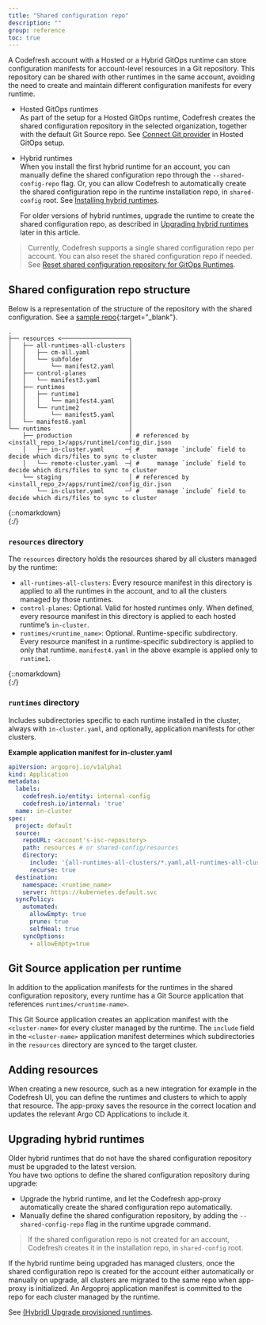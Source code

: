 ```yaml
---
title: "Shared configuration repo"
description: ""
group: reference
toc: true
---
```



A Codefresh account with a Hosted or a Hybrid GitOps runtime can store configuration manifests for account-level resources in a Git repository. This repository can be shared with other runtimes in the same account, avoiding the need to create and maintain different configuration manifests for every runtime.

* Hosted GitOps runtimes  
  As part of the setup for a Hosted GitOps runtime, Codefresh creates the shared configuration repository in the selected organization, together with the default Git Source repo. See [Connect Git provider]({{site.baseurl}}/docs/installation/gitops/hosted-runtime/#2-connect-git-provider) in Hosted GitOps setup.  

* Hybrid runtimes  
  When you install the first hybrid runtime for an account, you can manually define the shared configuration repo through the `--shared-config-repo` flag. Or, you can allow Codefresh to automatically create the shared configuration repo in the runtime installation repo, in `shared-config` root. See [Installing hybrid runtimes]({{site.baseurl}}/docs/installation/gitops/hybrid-gitops/#install-hybrid-gitops-runtime).  

  For older versions of hybrid runtimes, upgrade the runtime to create the shared configuration repo, as described in [Upgrading hybrid runtimes](#upgrading-hybrid-runtimes) later in this article.

> Currently, Codefresh supports a single shared configuration repo per account.
  You can also reset the shared configuration repo if needed. See [Reset shared configuration repository for GitOps Runtimes]({{site.baseurl}}/docs/installation/gitops/monitor-manage-runtimes/#reset-shared-configuration-repository-for-gitops-runtimes).


## Shared configuration repo structure
Below is a representation of the structure of the repository with the shared configuration. 
See a [sample repo](https://github.dev/noam-codefresh/shared-gs){:target="\_blank"}.

```
.
├── resources <───────────────────┐
│   ├── all-runtimes-all-clusters │
│   │   ├── cm-all.yaml           │
│   │   └── subfolder             │
│   │       └── manifest2.yaml    │
│   ├── control-planes            │
│   │   └── manifest3.yaml        │
│   ├── runtimes                  │
│   │   ├── runtime1              │
│   │   │   └── manifest4.yaml    │
│   │   └── runtime2              │
│   │       └── manifest5.yaml    │
│   └── manifest6.yaml            │
└── runtimes                      │
    ├── production                │ # referenced by <install_repo_1>/apps/runtime1/config_dir.json
    │   ├── in-cluster.yaml      ─┤ #     manage `include` field to decide which dirs/files to sync to cluster
    │   └── remote-cluster.yaml  ─┤ #     manage `include` field to decide which dirs/files to sync to cluster
    └── staging                   │ # referenced by <install_repo_2>/apps/runtime2/config_dir.json
        └── in-cluster.yaml      ─┘ #     manage `include` field to decide which dirs/files to sync to cluster
```
{::nomarkdown}
<br>
{:/}

### `resources` directory 

The `resources` directory holds the resources shared by all clusters managed by the runtime:

  * `all-runtimes-all-clusters`: Every resource manifest in this directory is applied to all the runtimes in the account, and to all the clusters managed by those runtimes.  
  * `control-planes`: Optional. Valid for hosted runtimes only. When defined, every resource manifest in this directory is applied to each hosted runtime’s `in-cluster`.
  * `runtimes/<runtime_name>`: Optional. Runtime-specific subdirectory. Every resource manifest in a runtime-specific subdirectory is applied to only that runtime. `manifest4.yaml` in the above example is applied only to `runtime1`. 

{::nomarkdown}
<br>
{:/}

### `runtimes` directory 
Includes subdirectories specific to each runtime installed in the cluster, always with `in-cluster.yaml`, and optionally, application manifests for other clusters. 

**Example application manifest for in-cluster.yaml**

```yaml
apiVersion: argoproj.io/v1alpha1
kind: Application
metadata:
  labels:
    codefresh.io/entity: internal-config
    codefresh.io/internal: 'true'
  name: in-cluster
spec:
  project: default
  source: 
    repoURL: <account's-isc-repository>
    path: resources # or shared-config/resources
    directory:
      include: '{all-runtimes-all-clusters/*.yaml,all-runtimes-all-clusters/**/*.yaml,runtimes/<runtime_name>/*.yaml,runtimes/<runtime_name>/**/*.yaml,control-planes/*.yaml,control-planes/**/*.yaml}'
      recurse: true
  destination:
    namespace: <runtime_name>
    server: https://kubernetes.default.svc
  syncPolicy:
    automated:
      allowEmpty: true
      prune: true
      selfHeal: true
    syncOptions:
      - allowEmpty=true
```


## Git Source application per runtime
In addition to the application manifests for the runtimes in the shared configuration repository, every runtime has a Git Source application that references `runtimes/<runtime-name>`.  

This Git Source application creates an application manifest with the `<cluster-name>` for every cluster managed by the runtime. The `include` field in the `<cluster-name>` application manifest determines which subdirectories in the `resources` directory are synced to the target cluster.


## Adding resources
When creating a new resource, such as a new integration for example in the Codefresh UI, you can define the runtimes and clusters to which to apply that resource. The app-proxy saves the resource in the correct location and updates the relevant Argo CD Applications to include it. 

## Upgrading hybrid runtimes
Older hybrid runtimes that do not have the shared configuration repository must be upgraded to the latest version.  
You have two options to define the shared configuration repository during upgrade:
* Upgrade the hybrid runtime, and let the Codefresh app-proxy automatically create the shared configuration repo automatically.
* Manually define the shared configuration repository, by adding the `--shared-config-repo` flag in the runtime upgrade command.

>If the shared configuration repo is not created for an account, Codefresh creates it in the installation repo, in `shared-config` root. 

If the hybrid runtime being upgraded has managed clusters, once the shared configuration repo is created for the account either automatically or manually on upgrade, all clusters are migrated to the same repo when app-proxy is initialized. An Argoproj application manifest is committed to the repo for each cluster managed by the runtime. 

See [(Hybrid) Upgrade provisioned runtimes]({{site.baseurl}}/docs/installation/gitops/monitor-manage-runtimes/#hybrid-gitops-upgrade-provisioned-runtimes).








